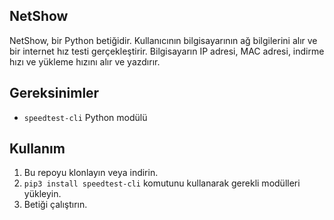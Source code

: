 ## NetShow

NetShow, bir Python betiğidir. Kullanıcının bilgisayarının ağ bilgilerini alır ve bir internet hız testi gerçekleştirir. Bilgisayarın IP adresi, MAC adresi, indirme hızı ve yükleme hızını alır ve yazdırır.

## Gereksinimler
- `speedtest-cli` Python modülü

## Kullanım

1. Bu repoyu klonlayın veya indirin.
2. `pip3 install speedtest-cli` komutunu kullanarak gerekli modülleri yükleyin.
3. Betiği çalıştırın.
